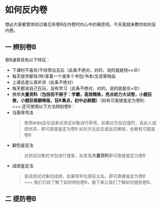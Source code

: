 # 如何反内卷
想必大家都曾体验过看见有卷B在内卷时内心中的痛苦吧。今天我就来教你如何反内卷。
## 一 辨别卷B
卷B通常具有以下特征：
- 下课时不喜欢/不经常出去玩（此条不绝对，对的，说的就是杨××😡）
- 每天放学都背/拎/拿着一个或多个书包/书本/文具等物品
- 上课总是认真听讲（此条不绝对）
- 每天都说自己在玩，没有学习（此条不绝对，对的，说的就是左×😡）
- 携带**大量资料（包括但不限于：学霸，高效精练，亮点给力大试卷，小题狂做，小题狂做巅峰版，狂K重点，初中必刷题）**（如有可直接鉴定为卷B）<br>
===
还可使用以下方法辨别卷B：<br>
- 当面辱骂法
  > 使用`臭卷B`这句话来对测试对象进行辱骂，如果对方反应强烈，且此人成绩优异，即可直接鉴定为卷B
  > 如对方无反应或反应微弱，也极有可能是卷B
- 翻包鉴定法
  > 对测试对象的书包进行搜查，如发现**大量资料**即可直接鉴定为卷B<br>
- 成绩鉴定法
  > 查阅测试对象的成绩，如果常年位居前五名，即可直接鉴定为卷B<br>
===
我们已经了解了如何辨别卷B，接下来让我们了解如何提防卷B。
## 二 提防卷B

